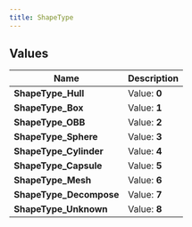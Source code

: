 ```yaml
---
title: ShapeType
---
```


## Values

| Name | Description |
| ---- | ----------- |
| **ShapeType\_Hull** | Value: **0** |
| **ShapeType\_Box** | Value: **1** |
| **ShapeType\_OBB** | Value: **2** |
| **ShapeType\_Sphere** | Value: **3** |
| **ShapeType\_Cylinder** | Value: **4** |
| **ShapeType\_Capsule** | Value: **5** |
| **ShapeType\_Mesh** | Value: **6** |
| **ShapeType\_Decompose** | Value: **7** |
| **ShapeType\_Unknown** | Value: **8** |

